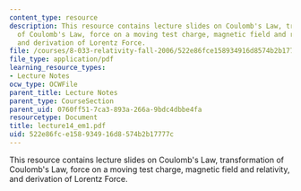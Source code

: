 ```yaml
---
content_type: resource
description: This resource contains lecture slides on Coulomb's Law, transformation
  of Coulomb's Law, force on a moving test charge, magnetic field and relativity,
  and derivation of Lorentz Force.
file: /courses/8-033-relativity-fall-2006/522e86fce158934916d8574b2b17777c_lecture14_em1.pdf
file_type: application/pdf
learning_resource_types:
- Lecture Notes
ocw_type: OCWFile
parent_title: Lecture Notes
parent_type: CourseSection
parent_uid: 0760ff51-7ca3-893a-266a-9bdc4dbbe4fa
resourcetype: Document
title: lecture14_em1.pdf
uid: 522e86fc-e158-9349-16d8-574b2b17777c
---
```

This resource contains lecture slides on Coulomb's Law, transformation of Coulomb's Law, force on a moving test charge, magnetic field and relativity, and derivation of Lorentz Force.

